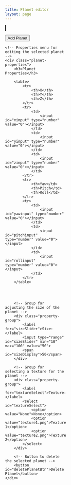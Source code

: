 ```yaml
---
title: Planet editor
layout: page
---
```



<style>
    canvas { 
        border: 1px solid black; 
        margin-right: 20px; 
    }
    .menu { 
        width: 200px; 
    }
    .planet-properties { 
        display: none; 
    }
    .property-group {
        margin-bottom: 20px;
    }


</style>

<!-- Canvas where planets (squares) are displayed and manipulated -->
<canvas id="planetCanvas" width="600" height="400"></canvas>

<!-- Menu and controls for adding planets and editing properties -->
<div class="menu">
    <!-- Button to add a new planet (square) to the canvas -->
    <button id="addPlanetBtn">Add Planet</button>

    <!-- Properties menu for editing the selected planet -->
    <div class="planet-properties">
        <h3>Planet Properties</h3>

        <table>
            <tr>
                <th>X</th>
                <th>Y</th>
                <th>Z</th>
            </tr>
            <tr>
                <td>
                    <input id="xinput" type="number" value="0"></input>
                </td>
                <td>
                    <input id="yinput" type="number" value="0"></input>
                </td>
                <td>
                    <input id="zinput" type="number" value="0"></input>
                </td>
            </tr>
            <tr>
                <th>Yaw</td>
                <th>Pitch</td>
                <th>Roll</td>
            </tr>
            <tr>
                <td>
                    <input id="yawinput" type="number" value="0"></input>
                </td>
                <td>
                    <input id="pitchinput" type="number" value="0"></input>
                </td>
                <td>
                    <input id="rollinput" type="number" value="0"></input>
                </td>
            </tr>
        </table>
        
        
        

        <!-- Group for adjusting the size of the planet -->
        <div class="property-group">
            <label for="sizeSlider">Size: </label>
            <input type="range" id="sizeSlider" min="10" max="100" value="50">
            <span id="sizeDisplay">50</span>
        </div>

        <!-- Group for selecting a texture for the planet -->
        <div class="property-group">
            <label for="textureSelect">Texture: </label>
            <select id="textureSelect">
                <option value="None">None</option>
                <option value="texture1.png">Texture 1</option>
                <option value="texture2.png">Texture 2</option>
            </select>
        </div>

        <!-- Button to delete the selected planet -->
        <button id="deletePlanetBtn">Delete Planet</button>
    </div>
</div>

<!-- Include the JavaScript file -->
<script src="planetEditor.js"></script>


